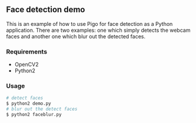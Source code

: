 ## Face detection demo

This is an example of how to use Pigo for face detection as a Python application. There are two examples: one which simply detects the webcam faces and another one which blur out the detected faces.

### Requirements
* OpenCV2
* Python2

### Usage
```bash
# detect faces
$ python2 demo.py
# blur out the detect faces
$ python2 faceblur.py
```

